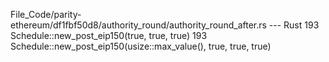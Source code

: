 File_Code/parity-ethereum/df1fbf50d8/authority_round/authority_round_after.rs --- Rust
193                 Schedule::new_post_eip150(true, true, true)                                                                                              193                 Schedule::new_post_eip150(usize::max_value(), true, true, true)

